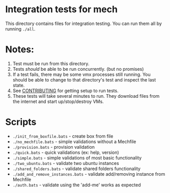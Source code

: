 # Integration tests for mech

This directory contains files for integration testing.
You can run them all by running `./all`.

# Notes:
1) Test must be run from this directory.
2) Tests *should* be able to be run concurrently. (but no promises)
3) If a test fails, there may be some vmx processes still running.
   You should be able to change to that directory's test and inspect
   the last state.
4) See [CONTRIBUTING](../../CONTRIBUTING.md) for getting setup to run tests.
5) These tests will take several minutes to run. They download
files from the internet and start up/stop/destroy VMs.

# Scripts

- `./init_from_boxfile.bats` - create box from file
- `./no_mechfile.bats` - simple validations without a Mechfile
- `./provision.bats` - provision validation
- `./quick.bats` - quick validations (ex: help, version)
- `./simple.bats` - simple validations of most basic functionality
- `./two_ubuntu.bats` - validate two ubuntu instances
- `./shared_folders.bats` - validate shared folders functionality
- `./add_and_remove_instances.bats` - validate add/removing instance from Mechfile
- `./auth.bats` - validate using the 'add-me' works as expected
